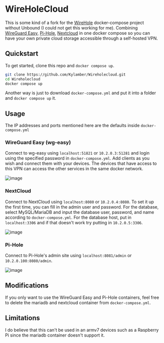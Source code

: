 # WireHoleCloud
This is some kind of a fork for the [WireHole](https://github.com/IAmStoxe/wirehole) docker-compose project without Unbound (I could not get this working for me). Combining [WireGuard Easy](https://github.com/WeeJeWel/wg-easy), [Pi-Hole](https://pi-hole.net/), [Nextcloud](https://nextcloud.com/) in one docker compose so you can have your own private cloud storage accessible through a self-hosted VPN.

## Quickstart
To get started, clone this repo and `docker compose up`.
```bash
git clone https://github.com/Kylamber/Wireholecloud.git
cd Wireholecloud
docker compose up
```

Another way is just to download `docker-compose.yml` and put it into a folder and `docker compose up` it.

## Usage
The IP addresses and ports mentioned here are the defaults inside `docker-compose.yml`
### WireGuard Easy (wg-easy)
Connect to wg-easy using `localhost:51821` or `10.2.0.3:51281` and login using the specified password in `docker-compose.yml`. Add clients as you wish and connect them with your devices. The devices that have access to this VPN can access the other services in the same docker network.

![image](https://user-images.githubusercontent.com/32596839/218538768-e479d35f-aa7b-4ad9-8e99-e953e44c9e44.png)


### NextCloud
Connect to NextCloud using `localhost:8080` or `10.2.0.4:8080`. To set it up the first time, you can fill in the admin user and password. For the database, select MySQL/MariaDB and input the database user, password, and name according to `docker-compose.yml`. For the database host, put in `localhost:3306` and if that doesn't work try putting in `10.2.0.5:3306`.

![image](https://user-images.githubusercontent.com/32596839/218542609-7bfcadd0-f04e-4933-aaf1-5d646c6034a8.png)


### Pi-Hole
Connect to Pi-Hole's admin site using `localhost:8081/admin` or `10.2.0.100:8080/admin`.

![image](https://user-images.githubusercontent.com/32596839/218539172-bcc1439d-f5b8-47c2-9570-ce7be2629c74.png)


## Modifications
If you only want to use the WireGuard Easy and Pi-Hole containers, feel free to delete the mariadb and nextcloud container from `docker-compose.yml`.  

## Limitations
I do believe that this can't be used in an armv7 devices such as a Raspberry Pi since the mariadb container doesn't support it. 
